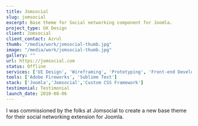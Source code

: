 ```yaml
---
title: Jomsocial
slug: jomsocial
excerpt: Base theme for Social networking component for Joomla.
project_type: UX Design
client: Jomsocial
client_contact: Azrul
thumb: "/media/work/jomsocial-thumb.jpg"
image: "/media/work/jomsocial-thumb.jpg"
gallery: ""
url: https://jomsocial.com
status: Offline
services: ['UI Design', 'Wireframing', 'Prototyping', 'Front-end Development']
tools: ['Adobe Fireworks', 'Sublime Text']
stack: ['Joomla','Jomsocial','Custom CSS Framework']
testimonial: Testimonial
launch_date: 2010-08-06
---
```

I was commissioned by the folks at Jomsocial to create a new base theme for their social networking extension for Joomla.